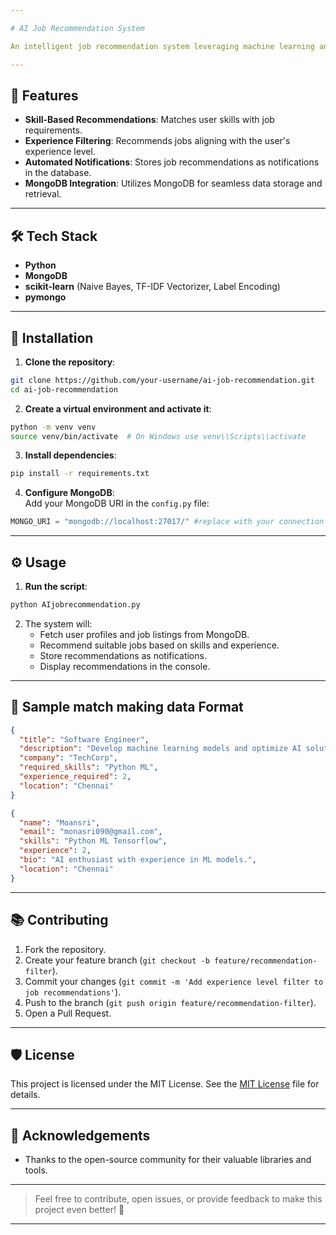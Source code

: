 ```yaml
---

# AI Job Recommendation System

An intelligent job recommendation system leveraging machine learning and MongoDB to match users with suitable job opportunities based on their skills, experience, and locations.

---
```


## 🚀 Features

- **Skill-Based Recommendations**: Matches user skills with job requirements.  
- **Experience Filtering**: Recommends jobs aligning with the user's experience level.  
- **Automated Notifications**: Stores job recommendations as notifications in the database.  
- **MongoDB Integration**: Utilizes MongoDB for seamless data storage and retrieval.  

---

## 🛠️ Tech Stack

- **Python**  
- **MongoDB**  
- **scikit-learn** (Naive Bayes, TF-IDF Vectorizer, Label Encoding)  
- **pymongo**  

---

## 📂 Installation

1. **Clone the repository**:

```bash
git clone https://github.com/your-username/ai-job-recommendation.git
cd ai-job-recommendation
```

2. **Create a virtual environment and activate it**:

```bash
python -m venv venv
source venv/bin/activate  # On Windows use venv\\Scripts\\activate
```

3. **Install dependencies**:

```bash
pip install -r requirements.txt
```

4. **Configure MongoDB**:  
   Add your MongoDB URI in the `config.py` file:

```python
MONGO_URI = "mongodb://localhost:27017/" #replace with your connection string 
```

---

## ⚙️ Usage

1. **Run the script**:

```bash
python AIjobrecommendation.py
```

2. The system will:  
   - Fetch user profiles and job listings from MongoDB.  
   - Recommend suitable jobs based on skills and experience.  
   - Store recommendations as notifications.  
   - Display recommendations in the console.

---

## 📄 Sample match making data Format

```jobs.json
{
  "title": "Software Engineer",
  "description": "Develop machine learning models and optimize AI solutions.",
  "company": "TechCorp",
  "required_skills": "Python ML",
  "experience_required": 2,
  "location": "Chennai"
}
```

```userprofiles.json
{
  "name": "Moansri",
  "email": "monasri090@gmail.com",
  "skills": "Python ML Tensorflow",
  "experience": 2,
  "bio": "AI enthusiast with experience in ML models.",
  "location": "Chennai"
}
```

---

## 📚 Contributing

1. Fork the repository.  
2. Create your feature branch (`git checkout -b feature/recommendation-filter`).  
3. Commit your changes (`git commit -m 'Add experience level filter to job recommendations'`).  
4. Push to the branch (`git push origin feature/recommendation-filter`).  
5. Open a Pull Request.

---

## 🛡️ License

This project is licensed under the MIT License. See the [MIT License](LICENSE) file for details.

---

## 🤝 Acknowledgements

- Thanks to the open-source community for their valuable libraries and tools.

---

> Feel free to contribute, open issues, or provide feedback to make this project even better! 🚀

---
